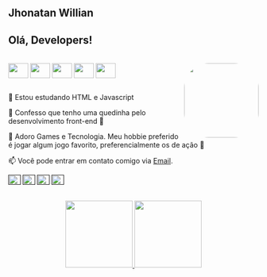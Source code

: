 ## Jhonatan Willian 

## Olá, Developers!

<div style="display: inline_block"><br>
  <img align="center" height="30" width="40" src="https://cdn.jsdelivr.net/gh/devicons/devicon/icons/photoshop/photoshop-plain.svg">
  <img align="center" height="30" width="40" src="https://cdn.jsdelivr.net/gh/devicons/devicon/icons/python/python-original.svg">
  <img align="center" height="30" width="40" src="https://cdn.jsdelivr.net/gh/devicons/devicon/icons/html5/html5-original.svg">
  <img align="center" height="30" width="40" src="https://cdn.jsdelivr.net/gh/devicons/devicon/icons/javascript/javascript-plain.svg">
  <img align="center" height="30" width="40" src="https://cdn.jsdelivr.net/gh/devicons/devicon/icons/java/java-original.svg">
  <img align="right" height="150" style="border-radius:50px;" src="https://gregorylalle.com/static/images/desktop.gif">
</div>

  ##
 
🌱 Estou estudando HTML e Javascript

🔭 Confesso que tenho uma quedinha pelo desenvolvimento front-end 😬

👾 Adoro Games e Tecnologia. Meu hobbie preferido é jogar algum jogo favorito, preferencialmente os de ação 🥊

📫 Você pode entrar em contato comigo via <a href="willian.jhonatan25s@gmail.com">Email</a>.

<div> 
  <a href="" target="_blank"><img src="https://user-images.githubusercontent.com/24403355/33800842-566c09d8-dd17-11e7-88ff-be7f30481d67.png" target="_blank" height="20" width="25"></a>
 	<a href="" target="_blank"><img src="https://camo.githubusercontent.com/c8a9c5b414cd812ad6a97a46c29af67239ddaeae08c41724ff7d945fb4c047e5/68747470733a2f2f6564656e742e6769746875622e696f2f537570657254696e7949636f6e732f696d616765732f7376672f6c696e6b6564696e2e737667" target="_blank" height="20" width="25"></a>
  <a href="" target="_blank"><img src="https://camo.githubusercontent.com/4a3dd8d10a27c272fd04b2ce8ed1a130606f95ea6a76b5e19ce8b642faa18c27/68747470733a2f2f6564656e742e6769746875622e696f2f537570657254696e7949636f6e732f696d616765732f7376672f676d61696c2e737667" target="_blank" height="20" width="25"></a>
  <a href="" target="_blank"><img src="https://camo.githubusercontent.com/79fcdc7c43f1a1d7c175827976ffee8177814a016fb1b9578ff70f1aef759578/68747470733a2f2f6564656e742e6769746875622e696f2f537570657254696e7949636f6e732f696d616765732f7376672f646973636f72642e737667" target="_blank" height="20" width="25"></a>
  
 ##
 
<div align="center">
  <a href="https://github.com/jhonatandevbr">
  <img height="135em" src="https://github-readme-stats.vercel.app/api?username=jhonatandevbr&show_icons=true&theme=dark&include_all_commits=true&count_private=true"/>
  <img height="135em" src="https://github-readme-stats.vercel.app/api/top-langs/?username=jhonatandevbr&layout=compact&langs_count=7&theme=dark"/>
</div>
